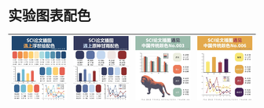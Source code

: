 # 实验图表配色

| ![](./assets/color1.jpg) | ![](./assets/color2.jpg) | ![](./assets/color4.jpg) | ![](./assets/color5.jpg) |
| ------------------------ | ------------------------ | ------------------------ | ------------------------ |

